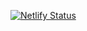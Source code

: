 [![Netlify Status](https://api.netlify.com/api/v1/badges/694bc648-d535-4ce9-8024-f4499a81d87e/deploy-status)](https://app.netlify.com/sites/clever-alpaca-2f2818/deploys)
